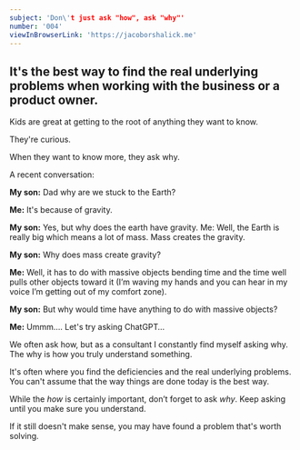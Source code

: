 ```yaml
---
subject: 'Don\'t just ask "how", ask "why"'
number: '004'
viewInBrowserLink: 'https://jacoborshalick.me'
---
```


## It's the best way to find the real underlying problems when working with the business or a product owner.

Kids are great at getting to the root of anything they want to know.

They're curious.

When they want to know more, they ask why.

A recent conversation:

__My son:__  Dad why are we stuck to the Earth?

__Me:__  It's because of gravity.

__My son:__  Yes, but why does the earth have gravity.
Me:  Well, the Earth is really big which means a lot of mass.  Mass creates the gravity.

__My son:__  Why does mass create gravity?

__Me:__  Well, it has to do with massive objects bending time and the time well pulls other objects toward it (I’m waving my hands and you can hear in my voice I’m getting out of my comfort zone).

__My son:__  But why would time have anything to do with massive objects?

__Me:__  Ummm….   Let's try asking ChatGPT…

We often ask how, but as a consultant I constantly find myself asking why.  The why is how you truly understand something.

It's often where you find the deficiencies and the real underlying problems.  You can't assume that the way things are done today is the best way.

While the *how* is certainly important, don’t forget to ask *why*.  Keep asking until you make sure you understand.

If it still doesn't make sense, you may have found a problem that's worth solving.